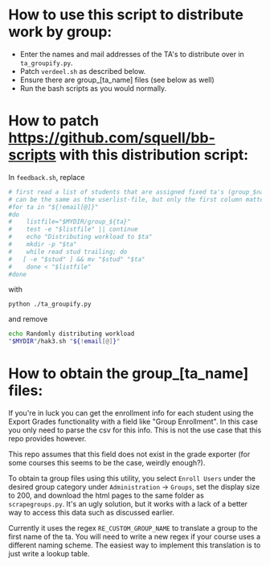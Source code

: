 # How to use this script to distribute work by group:

- Enter the names and mail addresses of the TA's to distribute over in ```ta_groupify.py```.
- Patch ```verdeel.sh``` as described below.
- Ensure there are group_[ta_name] files (see below as well)
- Run the bash scripts as you would normally.

# How to patch https://github.com/squell/bb-scripts with this distribution script:

In ```feedback.sh```, replace
```bash
# first read a list of students that are assigned fixed ta's (group_$name); the format of this file
# can be the same as the userlist-file, but only the first column matters
#for ta in "${!email[@]}"
#do
#    listfile="$MYDIR/group_${ta}"
#    test -e "$listfile" || continue
#    echo "Distributing workload to $ta"
#    mkdir -p "$ta"
#    while read stud trailing; do
#	[ -e "$stud" ] && mv "$stud" "$ta"
#    done < "$listfile"
#done
```
with
```
python ./ta_groupify.py
```
and remove
```bash
echo Randomly distributing workload 
"$MYDIR"/hak3.sh "${!email[@]}" 
```
# How to obtain the group_[ta_name] files:

If you're in luck you can get the enrollment info for each student using the Export Grades functionality with a field like "Group Enrollment". In this case you only need to parse the csv for this info. This is not the use case that this repo provides however.

This repo assumes that this field does not exist in the grade exporter (for some courses this seems to be the case, weirdly enough?).

To obtain ta group files using this utility, you select ```Enroll Users``` under the desired group category under ```Administration``` -> ```Groups```, set the display size to 200, and download the html pages to the same folder as ```scrapegroups.py```. It's an ugly solution, but it works with a lack of a better way to access this data such as discussed earlier.

Currently it uses the regex ```RE_CUSTOM_GROUP_NAME``` to translate a group to the first name of the ta. You will need to write a new regex if your course uses a different naming scheme. The easiest way to implement this translation is to just write a lookup table.
